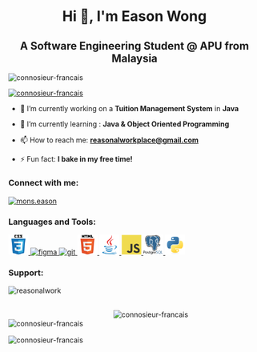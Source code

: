 <h1 align="center">Hi 👋, I'm Eason Wong</h1>
<h2 align="center">A Software Engineering Student @ APU from Malaysia</h2>

<p align="left"> <img src="https://komarev.com/ghpvc/?username=connosieur-francais&label=Profile%20views&color=0e75b6&style=flat" alt="connosieur-francais" /> </p>

<p align="left"> <a href="https://github.com/ryo-ma/github-profile-trophy"><img src="https://github-profile-trophy.vercel.app/?username=connosieur-francais" alt="connosieur-francais" /></a> </p>

- 🔭 I’m currently working on a **Tuition Management System** in **Java**

- 🌱 I’m currently learning : **Java & Object Oriented Programming**

- 📫 How to reach me: **reasonalworkplace@gmail.com**

- ⚡ Fun fact: **I bake in my free time!**

<h3 align="left">Connect with me:</h3>
<p align="left">
<a href="https://instagram.com/mons.eason" target="blank"><img align="center" src="https://raw.githubusercontent.com/rahuldkjain/github-profile-readme-generator/master/src/images/icons/Social/instagram.svg" alt="mons.eason" height="30" width="40" /></a>
</p>

<h3 align="left">Languages and Tools:</h3>
<p align="left"> <a href="https://www.w3schools.com/css/" target="_blank" rel="noreferrer"> <img src="https://raw.githubusercontent.com/devicons/devicon/master/icons/css3/css3-original-wordmark.svg" alt="css3" width="40" height="40"/> </a> <a href="https://www.figma.com/" target="_blank" rel="noreferrer"> <img src="https://www.vectorlogo.zone/logos/figma/figma-icon.svg" alt="figma" width="40" height="40"/> </a> <a href="https://git-scm.com/" target="_blank" rel="noreferrer"> <img src="https://www.vectorlogo.zone/logos/git-scm/git-scm-icon.svg" alt="git" width="40" height="40"/> </a> <a href="https://www.w3.org/html/" target="_blank" rel="noreferrer"> <img src="https://raw.githubusercontent.com/devicons/devicon/master/icons/html5/html5-original-wordmark.svg" alt="html5" width="40" height="40"/> </a> <a href="https://www.java.com" target="_blank" rel="noreferrer"> <img src="https://raw.githubusercontent.com/devicons/devicon/master/icons/java/java-original.svg" alt="java" width="40" height="40"/> </a> <a href="https://developer.mozilla.org/en-US/docs/Web/JavaScript" target="_blank" rel="noreferrer"> <img src="https://raw.githubusercontent.com/devicons/devicon/master/icons/javascript/javascript-original.svg" alt="javascript" width="40" height="40"/> </a> <a href="https://www.postgresql.org" target="_blank" rel="noreferrer"> <img src="https://raw.githubusercontent.com/devicons/devicon/master/icons/postgresql/postgresql-original-wordmark.svg" alt="postgresql" width="40" height="40"/> </a> <a href="https://www.python.org" target="_blank" rel="noreferrer"> <img src="https://raw.githubusercontent.com/devicons/devicon/master/icons/python/python-original.svg" alt="python" width="40" height="40"/> </a> </p>

<h3 align="left">Support:</h3>
<p><a href="https://www.buymeacoffee.com/reasonalwork"> <img align="left" src="https://cdn.buymeacoffee.com/buttons/v2/default-yellow.png" height="50" width="210" alt="reasonalwork" /></a></p><br><br>

<p><img align="left" src="https://github-readme-stats.vercel.app/api/top-langs?username=connosieur-francais&show_icons=true&theme=tokyonight&locale=en&layout=compact" alt="connosieur-francais" /></p>

<p>&nbsp;<img align="center" src="https://github-readme-stats.vercel.app/api?username=connosieur-francais&show_icons=true&locale=en" alt="connosieur-francais" /></p>

<p><img align="center" src="https://github-readme-streak-stats.herokuapp.com/?user=connosieur-francais&theme=dark" alt="connosieur-francais" /></p>
